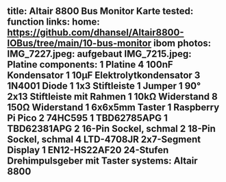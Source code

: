 title: Altair 8800 Bus Monitor Karte
tested: function
links:
    home: https://github.com/dhansel/Altair8800-IOBus/tree/main/10-bus-monitor
    ibom
photos:
    IMG_7227.jpeg: aufgebaut
    IMG_7215.jpeg: Platine
components:
    1 Platine
    4 100nF Kondensator
    1 10µF Elektrolytkondensator
    3 1N4001 Diode
    1 1x3 Stiftleiste
    1 Jumper
    1 90° 2x13 Stiftleiste mit Rahmen
    1 10kΩ Widerstand
    8 150Ω Widerstand
    1 6x6x5mm Taster
    1 Raspberry Pi Pico
    2 74HC595
    1 TBD62785APG
    1 TBD62381APG
    2 16-Pin Sockel, schmal
    2 18-Pin Sockel, schmal
    4 LTD-4708JR 2x7-Segment Display
    1 EN12-HS22AF20 24-Stufen Drehimpulsgeber mit Taster
systems:
    Altair 8800
---
